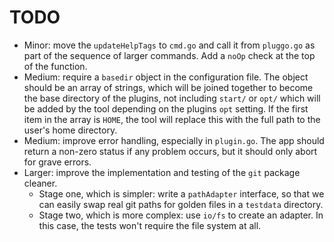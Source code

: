 # TODO

+ Minor: move the `updateHelpTags` to `cmd.go` and call it from `pluggo.go` as
  part of the sequence of larger commands. Add a `noOp` check at the top of the
  function.
+ Medium: require a `basedir` object in the configuration file. The object
  should be an array of strings, which will be joined together to become the
  base directory of the plugins, not including `start/` or `opt/` which will be
  added by the tool depending on the plugins `opt` setting. If the first item in
  the array is `HOME`, the tool will replace this with the full path to the
  user's home directory.
+ Medium: improve error handling, especially in `plugin.go`. The app should
  return a non-zero status if any problem occurs, but it should only abort for
  grave errors.
+ Larger: improve the implementation and testing of the `git` package cleaner.
    + Stage one, which is simpler: write a `pathAdapter` interface, so that we
      can easily swap real git paths for golden files in a `testdata` directory.
    + Stage two, which is more complex: use `io/fs` to create an adapter. In
      this case, the tests won't require the file system at all.

